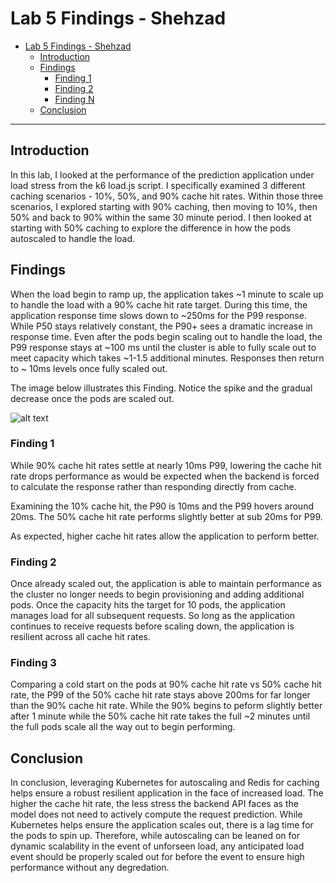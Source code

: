 # Lab 5 Findings - Shehzad

- [Lab 5 Findings - Shehzad](#lab-5-findings---your-name)
  - [Introduction](#introduction)
  - [Findings](#findings)
    - [Finding 1](#finding-1)
    - [Finding 2](#finding-2)
    - [Finding N](#finding-n)
  - [Conclusion](#conclusion)

---

## Introduction

In this lab, I looked at the performance of the prediction application under load stress from the k6 load.js script. I specifically examined 3 different caching scenarios - 10%, 50%, and 90% cache hit rates. Within those three scenarios, I explored starting with 90% caching, then moving to 10%, then 50% and back to 90% within the same 30 minute period. I then looked at starting with 50% caching to explore the difference in how the pods autoscaled to handle the load. 

## Findings

When the load begin to ramp up, the application takes ~1 minute to scale up to handle the load with a 90% cache hit rate target. During this time, the application response time slows down to  ~250ms for the P99 response. While P50 stays relatively constant, the P90+ sees a dramatic increase in response time. Even after the pods begin scaling out to handle the load, the P99 response stays at ~100 ms until the cluster is able to fully scale out to meet capacity which takes ~1-1.5 additional minutes. Responses then return to ~ 10ms levels once fully scaled out. 

The image below illustrates this Finding. Notice the spike and the gradual decrease once the pods are scaled out.

![alt text](https://github.com/sshahbuddin/UCB-W255/spring23-sshahbuddin/lab5/master/cache_90_workload.png?raw=true)


### Finding 1

While 90% cache hit rates settle at nearly 10ms P99, lowering the cache hit rate drops performance as would be expected when the backend is forced to calculate the response rather than responding directly from cache. 

Examining the 10% cache hit, the P90 is 10ms and the P99 hovers around 20ms. The 50% cache hit rate performs slightly better at sub 20ms for P99.

As expected, higher cache hit rates allow the application to perform better. 

### Finding 2

Once already scaled out, the application is able to maintain performance as the cluster no longer needs to begin provisioning and adding additional pods. Once the capacity hits the target for 10 pods, the application manages load for all subsequent requests. So long as the application continues to receive requests before scaling down, the application is resilient across all cache hit rates. 

### Finding 3

Comparing a cold start on the pods at 90% cache hit rate vs 50% cache hit rate, the P99 of the 50% cache hit rate stays above 200ms for far longer than the 90% cache hit rate. While the 90% begins to peform slightly better after 1 minute while the 50% cache hit rate takes the full ~2 minutes until the full pods scale all the way out to begin performing. 

## Conclusion

In conclusion, leveraging Kubernetes for autoscaling and Redis for caching helps ensure a robust resilient application in the face of increased load. The higher the cache hit rate, the less stress the backend API faces as the model does not need to actively compute the request prediction. While Kubernetes helps ensure the application scales out, there is a lag time for the pods to spin up. Therefore, while autoscaling can be leaned on for dynamic scalability in the event of unforseen load, any anticipated load event should be properly scaled out for before the event to ensure high performance without any degredation. 